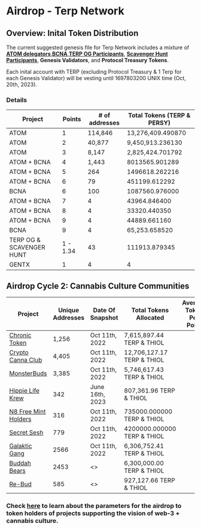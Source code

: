 # Airdrop - Terp Network
## Overview: Inital Token Distribution
The current suggested genesis file for Terp Network includes a mixture of [**ATOM delegators**](./interchain/gaia.csv),[**BCNA**](./interchain/bcna_delegators.csv),[**TERP OG Participants**](./points/terp-og.md), [**Scavenger Hunt Participants**](./points/scavenger-hunt.md), **Genesis Validators**, and **Protocol Treasury Tokens**.

Each inital account with TERP (excluding Protocol Treasury & 1 Terp for each Genesis Validator) will be vesting until 1697803200 UNIX time (Oct, 20th, 2023).


### Details
| Project                     | Points     | # of addresses | Total Tokens (TERP & PERSY)  | 
|-----------------------------|------------|----------------|---------------|
| ATOM                        | 1          | 114,846        | 13,276,409.490870
| ATOM                        | 2          | 40,877         | 9,450,913.236130
| ATOM                        | 3          | 8,147          | 2,825,424.701792
| ATOM + BCNA                 | 4          | 1,443          | 8013565.901289
| ATOM + BCNA                 | 5          | 264            | 1496618.262216
| ATOM + BCNA                 | 6          | 79             | 451199.612292
| BCNA                        | 6          | 100            | 1087560.976000
| ATOM + BCNA                 | 7          | 4              | 43964.846400
| ATOM + BCNA                 | 8          | 4              | 33320.440350
| ATOM + BCNA                 | 9          | 4              | 44889.661160
| BCNA                        | 9          | 4              | 65,253.658520 
| TERP OG & SCAVENGER HUNT    | 1 - 1.34   |  43            | 111913.879345
| GENTX                       | 1          | 4              | 4



## Airdrop Cycle 2: Cannabis Culture Communities 

| Project | Unique Addresses  | Date Of Snapshot   | Total Tokens Allocated | Average Token Per Point |
|---------|-------------------|-------------------|-------------------| -------------------| 
| [Chronic Token](./eth/communities/cht.csv)        | 1,256 | Oct 11th, 2022    | 7,615,897.44 TERP & THIOL |
| [Crypto Canna Club](./eth/communities/ccc.csv)    | 4,405 | Oct 11th, 2022    | 12,706,127.17 TERP & THIOL |
| [MonsterBuds](./eth/communities/the-buds.csv)          | 3,385 | Oct 11th, 2022    | 5,746,617.43  TERP & THIOL |
| [Hippie Life Krew](./eth/communities/hlk.csv)     | 342  | June 16th, 2023   | 807,361.96  TERP & THIOL |
| [N8 Free Mint Holders](./eth/communities/n8.csv) | 316  | Oct 11th, 2022    | 735000.000000   TERP & THIOL |
| [Secret Sesh](./eth/communities/sesh.csv)          | 779  | Oct 11th, 2022    | 4200000.000000  TERP & THIOL |
| [Galaktic Gang](./eth/communities/gg.csv)          | 2566  | Oct 11th, 2022    | 6,306,752.41  TERP & THIOL |
| [Buddah Bears](./eth/communities/bb.csv)          | 2453  |  <>     | 6,300,000.00  TERP & THIOL |
| [Re-Bud](./eth/communities/rebud.csv)          | 585  | <>    | 927,127.66  TERP & THIOL |

### Check [here](./eth/README.md) to learn about the parameters for the airdrop to token holders of projects supporting the vision of web-3 + cannabis culture.
